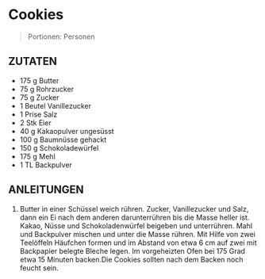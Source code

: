 # Cookies

> Portionen:  Personen

## ZUTATEN

* 175 g Butter
* 75 g Rohrzucker
* 75 g Zucker
* 1 Beutel Vanillezucker
* 1 Prise Salz
* 2 Stk Eier
* 40 g Kakaopulver ungesüsst
* 100 g Baumnüsse gehackt
* 150 g Schokoladewürfel
* 175 g Mehl
* 1 TL Backpulver

## ANLEITUNGEN

1. Butter in einer Schüssel weich rühren. Zucker, Vanillezucker und Salz, dann ein Ei nach dem anderen darunterrühren bis die Masse heller ist. Kakao, Nüsse und Schokoladenwürfel beigeben und unterrühren. Mahl und Backpulver mischen und unter die Masse rühren. Mit Hilfe von zwei Teelöffeln Häufchen formen und im Abstand von etwa 6 cm auf zwei mit Backpapier belegte Bleche legen. Im vorgeheizten Ofen bei 175 Grad etwa 15 Minuten backen.Die Cookies sollten nach dem Backen noch feucht sein.
